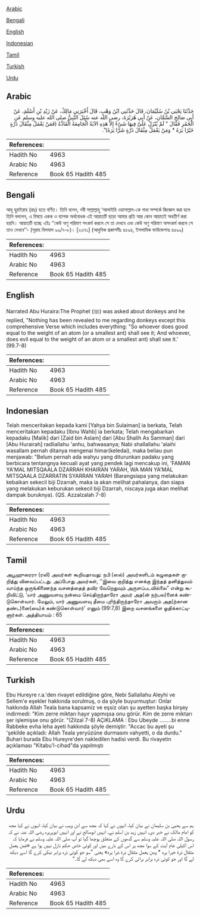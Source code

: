 [Arabic](#arabic)

[Bengali](#bengali)

[English](#english)

[Indonesian](#indonesian)

[Tamil](#tamil)

[Turkish](#turkish)

[Urdu](#urdu)

## Arabic


<div dir="rtl" lang="ar" style={{fontSize:'larger',backgroundColor:'#f8f9fa',padding:20}}>
حَدَّثَنَا يَحْيَى بْنُ سُلَيْمَانَ، قَالَ حَدَّثَنِي ابْنُ وَهْبٍ، قَالَ أَخْبَرَنِي مَالِكٌ، عَنْ زَيْدِ بْنِ أَسْلَمَ، عَنْ أَبِي صَالِحٍ السَّمَّانِ، عَنْ أَبِي هُرَيْرَةَ، رضى الله عنه سُئِلَ النَّبِيُّ صلى الله عليه وسلم عَنِ الْحُمُرِ فَقَالَ ‏"‏ لَمْ يُنْزَلْ عَلَىَّ فِيهَا شَىْءٌ إِلاَّ هَذِهِ الآيَةُ الْجَامِعَةُ الْفَاذَّةُ ‏(‏فَمَنْ يَعْمَلْ مِثْقَالَ ذَرَّةٍ خَيْرًا يَرَهُ * وَمَنْ يَعْمَلْ مِثْقَالَ ذَرَّةٍ شَرًّا يَرَهُ‏)‏‏"‏‏.‏
</div>
<div style={{backgroundColor:'#f8f9fa',padding:20, marginBottom: 10}}><table> <thead> <tr> <th>References:</th> <th></th> </tr> </thead> <tbody><tr><td>Hadith No</td><td>4963</td></tr><tr><td>Arabic No</td><td>4963</td></tr><tr><td>Reference</td><td>Book 65 Hadith 485</td></tr></tbody></table></div>

## Bengali


<div dir="ltr" lang="bn" style={{fontSize:'larger',backgroundColor:'#f8f9fa',padding:20}}>
আবূ হুরাইরাহ (রাঃ) হতে বর্ণিত। তিনি বলেন, নবী সাল্লাল্লাহু ‘আলাইহি ওয়াসাল্লাম-কে গাধা সম্পর্কে জিজ্ঞেস করা হলে তিনি বললেন, এ বিষয়ে একক ও ব্যাপক অর্থবোধক এই আয়াতটি ছাড়া আমার প্রতি আর কোন আয়াতই অবতীর্ণ করা হয়নি। আয়াতটি হচ্ছে এইঃ ‘‘কেউ অণু পরিমাণ সৎকর্ম করলে সে তা দেখবে এবং কেউ অণু পরিমাণ অসৎকর্ম করলে সে তাও দেখবে’’- (সূরাহ যিলযাল ৯৯/৭-৮)। [২৩৭১] (আধুনিক প্রকাশনীঃ ৪৫৯৪, ইসলামিক ফাউন্ডেশনঃ ৪৫৯৯)
</div>
<div style={{backgroundColor:'#f8f9fa',padding:20, marginBottom: 10}}><table> <thead> <tr> <th>References:</th> <th></th> </tr> </thead> <tbody><tr><td>Hadith No</td><td>4963</td></tr><tr><td>Arabic No</td><td>4963</td></tr><tr><td>Reference</td><td>Book 65 Hadith 485</td></tr></tbody></table></div>

## English


<div dir="ltr" lang="en" style={{fontSize:'larger',backgroundColor:'#f8f9fa',padding:20}}>
Narrated Abu Huraira:The Prophet (ﷺ) was asked about donkeys and he replied, "Nothing has been revealed to me regarding donkeys except this comprehensive Verse which includes everything: "So whoever does good equal to the weight of an atom (or a smallest ant) shall see it; And whoever, does evil equal to the weight of an atom or a smallest ant) shall see it.' (99.7-8)
</div>
<div style={{backgroundColor:'#f8f9fa',padding:20, marginBottom: 10}}><table> <thead> <tr> <th>References:</th> <th></th> </tr> </thead> <tbody><tr><td>Hadith No</td><td>4963</td></tr><tr><td>Arabic No</td><td>4963</td></tr><tr><td>Reference</td><td>Book 65 Hadith 485</td></tr></tbody></table></div>

## Indonesian


<div dir="ltr" lang="id" style={{fontSize:'larger',backgroundColor:'#f8f9fa',padding:20}}>
Telah menceritakan kepada kami [Yahya bin Sulaiman] ia berkata, Telah menceritakan kepadaku [Ibnu Wahb] ia berkata; Telah mengabarkan kepadaku [Malik] dari [Zaid bin Aslam] dari [Abu Shalih As Samman] dari [Abu Hurairah] radliallahu 'anhu, bahwasanya; Nabi shallallahu 'alaihi wasallam pernah ditanya mengenai himar(keledai), maka beliau pun menjawab: "Belum pernah ada wahyu yang diturunkan padaku yang berbicara tentangnya kecuali ayat yang pendek lagi mencakup ini, 'FAMAN YA'MAL MITSQAALA DZARRAH KHAIRAN YARAH, WA MAN YA'MAL MITSQAALA DZARRATIN SYARRAN YARAH (Barangsiapa yang melakukan kebaikan sekecil biji Dzarrah, maka ia akan melihat pahalanya, dan siapa yang melakukan keburukan sekecil biji Dzarrah, niscaya juga akan melihat dampak buruknya). (QS. Azzalzalah 7-8)
</div>
<div style={{backgroundColor:'#f8f9fa',padding:20, marginBottom: 10}}><table> <thead> <tr> <th>References:</th> <th></th> </tr> </thead> <tbody><tr><td>Hadith No</td><td>4963</td></tr><tr><td>Arabic No</td><td>4963</td></tr><tr><td>Reference</td><td>Book 65 Hadith 485</td></tr></tbody></table></div>

## Tamil


<div dir="ltr" lang="ta" style={{fontSize:'larger',backgroundColor:'#f8f9fa',padding:20}}>
அபூஹுரைரா (ரலி) அவர்கள் கூறியதாவது: நபி (ஸல்) அவர்களிடம் கழுதைகள் குறித்து வினவப்பட்டது. அப்போது அவர்கள், ‘‘இவை குறித்து எனக்கு இந்தத் தனித்துவம் வாய்ந்த ஒருங்கிணைந்த வசனத்தைத் தவிர வேறெதுவும் அருளப்படவில்லை” என்று கூறிவிட்டு, ‘யார் அணுவளவு நன்மை செய்திருந்தாரோ அவர் அத(ன் நற்பல)னைக் கண்டுகொள்வார். மேலும், யார் அணுவளவு தீமை புரிந்திருந்தாரோ அவரும் அத(ற்கான தண்ட)னை(யை)க் கண்டுகொள்வார்’ எனும் (99:7,8) இறை வசனங்களை ஓதிக்காட்டினார்கள். அத்தியாயம் : 65
</div>
<div style={{backgroundColor:'#f8f9fa',padding:20, marginBottom: 10}}><table> <thead> <tr> <th>References:</th> <th></th> </tr> </thead> <tbody><tr><td>Hadith No</td><td>4963</td></tr><tr><td>Arabic No</td><td>4963</td></tr><tr><td>Reference</td><td>Book 65 Hadith 485</td></tr></tbody></table></div>

## Turkish


<div dir="ltr" lang="tr" style={{fontSize:'larger',backgroundColor:'#f8f9fa',padding:20}}>
Ebu Hureyre r.a.'den rivayet edildiğine göre, Nebi Sallallahu Aleyhi ve Sellem'e eşekler hakkında sorulmuş, o da şöyle buyurmuştur: Onlar hakkında Allah Teala bana kapsamiz ve eşsiz olan şu ayetten başka birşey indirmedi: "Kim zerre miktarı hayır yapmışsa onu görür. Kim de zerre miktarı şer işlemişse onu görür. "(Zilzal 7-8) AÇiKLAMA : Ebu Ubeyde ........bi enne Rabbeke evha leha ayeti hakkında şöyle demiştir: "Accac bu ayeti şu 'şekilde açıkladı: Allah Teala yeryüzüne durmasını vahyetti, o da durdu." Buhari burada Ebu Hureyre'den nakledilen hadisi verdi. Bu rivayetin açıklaması "Kitabu'l-cihad"da yapılmıştı
</div>
<div style={{backgroundColor:'#f8f9fa',padding:20, marginBottom: 10}}><table> <thead> <tr> <th>References:</th> <th></th> </tr> </thead> <tbody><tr><td>Hadith No</td><td>4963</td></tr><tr><td>Arabic No</td><td>4963</td></tr><tr><td>Reference</td><td>Book 65 Hadith 485</td></tr></tbody></table></div>

## Urdu


<div dir="rtl" lang="ur" style={{fontSize:'larger',backgroundColor:'#f8f9fa',padding:20}}>
ہم سے یحییٰ بن سلیمان نے بیان کیا، انہوں نے کہا کہ مجھ سے ابن وہب نے بیان کیا، انہوں نے کہا مجھ کو امام مالک نے خبر دی، انہیں زید بن اسلم نے، انہیں ابوصالح نے اور انہیں ابوہریرہ رضی اللہ عنہ نے کہ رسول اللہ صلی اللہ علیہ وسلم سے گدھوں کے متعلق پوچھا گیا تو آپ صلی اللہ علیہ وسلم نے فرمایا کہ اس اکیلی عام آیت کے سوا مجھ پر اس کے بارے میں اور کوئی خاص حکم نازل نہیں ہوا ہے «فمن يعمل مثقال ذرة خيرا يره * ومن يعمل مثقال ذرة شرا يره‏» یعنی ”سو جو کوئی ذرہ برابر نیکی کرے گا اسے دیکھ لے گا اور جو کوئی ذرہ برابر برائی کرے گا وہ اسے بھی دیکھ لے گا۔“
</div>
<div style={{backgroundColor:'#f8f9fa',padding:20, marginBottom: 10}}><table> <thead> <tr> <th>References:</th> <th></th> </tr> </thead> <tbody><tr><td>Hadith No</td><td>4963</td></tr><tr><td>Arabic No</td><td>4963</td></tr><tr><td>Reference</td><td>Book 65 Hadith 485</td></tr></tbody></table></div>